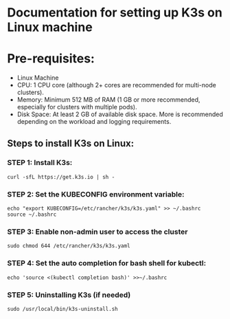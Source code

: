 # Documentation for setting up K3s on Linux machine

# Pre-requisites:

  - Linux Machine
  - CPU: 1 CPU core (although 2+ cores are recommended for multi-node clusters).
  - Memory: Minimum 512 MB of RAM (1 GB or more recommended, especially for clusters with multiple pods).
  - Disk Space: At least 2 GB of available disk space. More is recommended depending on the workload and logging requirements.



## Steps to install K3s on Linux:

### STEP 1: Install K3s:

```
curl -sfL https://get.k3s.io | sh -
```

### STEP 2: Set the KUBECONFIG environment variable:

```
echo "export KUBECONFIG=/etc/rancher/k3s/k3s.yaml" >> ~/.bashrc
source ~/.bashrc
```

### STEP 3: Enable non-admin user to access the cluster

```
sudo chmod 644 /etc/rancher/k3s/k3s.yaml
```

### STEP 4: Set the auto completion for bash shell for kubectl:

```
echo 'source <(kubectl completion bash)' >>~/.bashrc
```

### STEP 5: Uninstalling K3s (if needed)

```
sudo /usr/local/bin/k3s-uninstall.sh
```